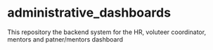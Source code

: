 # administrative_dashboards
This repository the backend system for the HR, voluteer coordinator, mentors  and patner/mentors dashboard
